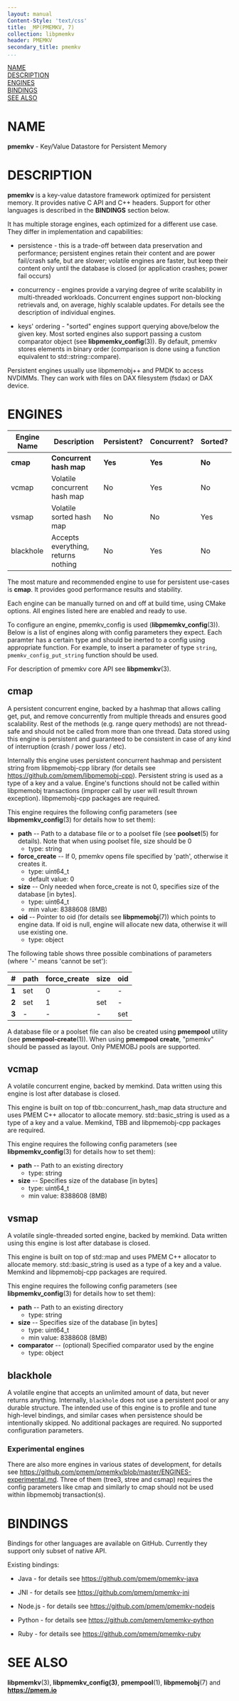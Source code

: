 ```yaml
---
layout: manual
Content-Style: 'text/css'
title: _MP(PMEMKV, 7)
collection: libpmemkv
header: PMEMKV
secondary_title: pmemkv
...
```


[comment]: <> (SPDX-License-Identifier: BSD-3-Clause)
[comment]: <> (Copyright 2019, Intel Corporation)

[comment]: <> (libpmemkv.7 -- man page for libpmemkv)

[NAME](#name)<br />
[DESCRIPTION](#description)<br />
[ENGINES](#engines)<br />
[BINDINGS](#bindings)<br />
[SEE ALSO](#see-also)<br />


# NAME #

**pmemkv** - Key/Value Datastore for Persistent Memory

# DESCRIPTION #

**pmemkv** is a key-value datastore framework optimized for persistent memory. It provides native C API and C++ headers. Support for other languages is described in the **BINDINGS** section below.

It has multiple storage engines, each optimized for a different use case. They differ in implementation and capabilities:

+ persistence - this is a trade-off between data preservation and performance; persistent engines retain their content and are power fail/crash safe, but are slower; volatile engines are faster, but keep their content only until the database is closed (or application crashes; power fail occurs)

+ concurrency - engines provide a varying degree of write scalability in multi-threaded workloads. Concurrent engines support non-blocking retrievals and, on average, highly scalable updates. For details see the description of individual engines.

+ keys' ordering - "sorted" engines support querying above/below the given key. Most sorted engines also support passing a custom comparator object (see **libpmemkv_config**(3)). By default, pmemkv stores elements in binary order (comparison is done using a function equivalent to std::string::compare).

Persistent engines usually use libpmemobj++ and PMDK to access NVDIMMs. They can work with files on DAX filesystem (fsdax) or DAX device.

# ENGINES #

| Engine Name  | Description | Persistent? | Concurrent? | Sorted? |
| ------------ | ----------- | ----------- | ----------- | ------- |
| **cmap** | **Concurrent hash map** | **Yes** | **Yes** | **No** |
| vcmap | Volatile concurrent hash map | No | Yes | No |
| vsmap | Volatile sorted hash map | No | No | Yes |
| blackhole | Accepts everything, returns nothing | No | Yes | No |

The most mature and recommended engine to use for persistent use-cases is **cmap**. It provides good performance results and stability.

Each engine can be manually turned on and off at build time, using CMake options. All engines listed here are enabled and ready to use.

To configure an engine, pmemkv_config is used (**libpmemkv_config**(3)). Below is a list of engines along with config parameters they expect. Each paramter has a certain type and should be inerted to a config using appropriate function. For example, to insert a parameter of type `string`, `pmemkv_config_put_string` function should be used.

For description of pmemkv core API see **libpmemkv**(3).

## cmap

A persistent concurrent engine, backed by a hashmap that allows calling get, put, and remove concurrently from multiple threads and ensures good scalability. Rest of the methods (e.g. range query methods) are not thread-safe and should not be called from more than one thread.
Data stored using this engine is persistent and guaranteed to be consistent in case of any kind of interruption (crash / power loss / etc).

Internally this engine uses persistent concurrent hashmap and persistent string from libpmemobj-cpp library (for details see <https://github.com/pmem/libpmemobj-cpp>). Persistent string is used as a type of a key and a value. Engine's functions should not be called within libpmemobj transactions (improper call by user will result thrown exception).
libpmemobj-cpp packages are required.

This engine requires the following config parameters (see **libpmemkv_config**(3) for details how to set them):

* **path** -- Path to a database file or to a poolset file (see **poolset**(5) for details). Note that when using poolset file, size should be 0
	+ type: string
* **force_create** -- If 0, pmemkv opens file specified by 'path', otherwise it creates it.
	+ type: uint64_t
	+ default value: 0
* **size** --  Only needed when force_create is not 0, specifies size of the database [in bytes].
	+ type: uint64_t
	+ min value: 8388608 (8MB)
* **oid** -- Pointer to oid (for details see **libpmemobj**(7)) which points to engine data. If oid is null, engine will allocate new data, otherwise it will use existing one.
	+ type: object

The following table shows three possible combinations of parameters (where '-' means 'cannot be set'):

| **#** | **path** | **force_create** | **size** | **oid** |
| ----- | -------- | ---------------- | -------- | ------- |
| **1** | set | 0 | - | - |
| **2** | set | 1 | set | - |
| **3** | - | - | - | set |

A database file or a poolset file can also be created using **pmempool** utility (see **pmempool-create**(1)).
When using **pmempool create**, "pmemkv" should be passed as layout. Only PMEMOBJ pools are supported.

## vcmap

A volatile concurrent engine, backed by memkind. Data written using this engine is lost after database is closed.

This engine is built on top of tbb::concurrent\_hash\_map data structure and uses PMEM C++ allocator to allocate memory. std::basic\_string is used as a type of a key and a value.
Memkind, TBB and libpmemobj-cpp packages are required.

This engine requires the following config parameters (see **libpmemkv_config**(3) for details how to set them):

* **path** -- Path to an existing directory
	+ type: string
* **size** --  Specifies size of the database [in bytes]
	+ type: uint64_t
	+ min value: 8388608 (8MB)

## vsmap

A volatile single-threaded sorted engine, backed by memkind. Data written using this engine is lost after database is closed.

This engine is built on top of std::map and uses PMEM C++ allocator to allocate memory. std::basic\_string is used as a type of a key and a value.
Memkind and libpmemobj-cpp packages are required.

This engine requires the following config parameters (see **libpmemkv_config**(3) for details how to set them):

* **path** -- Path to an existing directory
	+ type: string
* **size** --  Specifies size of the database [in bytes]
	+ type: uint64_t
	+ min value: 8388608 (8MB)
* **comparator** -- (optional) Specified comparator used by the engine
	+ type: object

## blackhole

A volatile engine that accepts an unlimited amount of data, but never returns anything.
Internally, `blackhole` does not use a persistent pool or any durable structure. The intended use of this engine is to profile and tune high-level bindings, and similar cases when persistence
should be intentionally skipped.
No additional packages are required.
No supported configuration parameters.

### Experimental engines

There are also more engines in various states of development, for details see <https://github.com/pmem/pmemkv/blob/master/ENGINES-experimental.md>.
Three of them (tree3, stree and csmap) requires the config parameters like cmap and similarly to cmap should not be used within libpmemobj transaction(s).

# BINDINGS #

Bindings for other languages are available on GitHub. Currently they support only subset of native API.

Existing bindings:

+ Java - for details see <https://github.com/pmem/pmemkv-java>

+ JNI - for details see <https://github.com/pmem/pmemkv-jni>

+ Node.js - for details see <https://github.com/pmem/pmemkv-nodejs>

+ Python - for details see <https://github.com/pmem/pmemkv-python>

+ Ruby - for details see <https://github.com/pmem/pmemkv-ruby>

# SEE ALSO #

**libpmemkv**(3), **libpmemkv_config(3)**, **pmempool**(1), **libpmemobj**(7) and **<https://pmem.io>**
